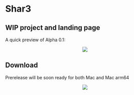 # Shar3
## WIP project and landing page

A quick preview of Alpha 0.1:

<p align="center">
  <img src="https://github.com/DSGDSR/shar3-app/assets/9610219/b7bb0c57-1b00-488c-915f-d90630d36ca0">
</p>

## Download
Prerelease will be soon ready for both Mac and Mac arm64
<br>
<p align="center">
  <img src="https://github.com/DSGDSR/shar3-app/assets/9610219/fc99167a-53de-4863-b388-9b01eb0fe749">
</p>
<br><br>

